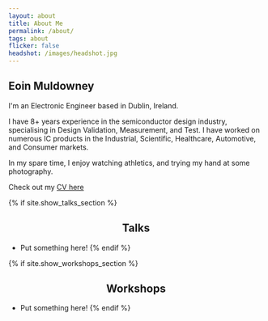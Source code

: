 ```yaml
---
layout: about
title: About Me
permalink: /about/
tags: about
flicker: false
headshot: /images/headshot.jpg
---
```


## Eoin Muldowney

I'm an Electronic Engineer based in Dublin, Ireland. 

I have 8+ years experience in the semiconductor design industry, specialising in Design Validation, Measurement, and Test. I have worked on numerous IC products in the Industrial, Scientific, Healthcare, Automotive, and Consumer markets. 

In my spare time, I enjoy watching athletics, and trying my hand at some photography.

Check out my [CV here](/resume)

{% if site.show_talks_section %}
## Talks

- Put something here!
{% endif %}

{% if site.show_workshops_section %}
## Workshops

- Put something here!
{% endif %}


<style>
.post-header, #talks, #workshops {
  text-align: center; /* Want the About Page header to be in the middle */
}
</style>

